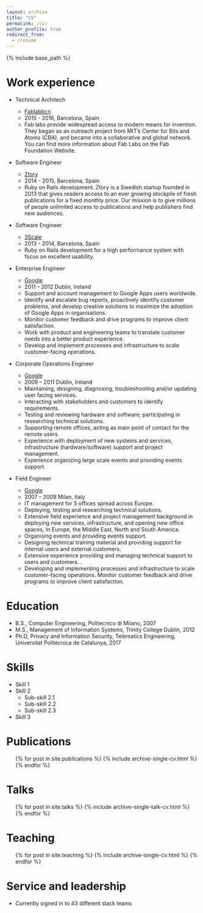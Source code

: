 ```yaml
---
layout: archive
title: "CV"
permalink: /cv/
author_profile: true
redirect_from:
  - /resume
---
```


{% include base_path %}

Work experience
======

* Technical Architech
  * [Fablabbcn](https://www.fablabbcn.org/)
  * 2015 - 2016, Barcelona, Spain
  * Fab labs provide widespread access to modern means for invention. They began as an outreach project from MIT’s Center for Bits and Atoms (CBA), and became into a collaborative and global network. You can find more information about Fab Labs on the Fab Foundation Website.

* Software Engineer 
  * [Ztory](https://www.ztory.com/)
  * 2014 - 2015, Barcelona, Spain
  * Ruby on Rails development. Ztory is a Swedish startup founded in 2013 that gives readers access to an ever growing stockpile of fresh publications for a fixed monthly price. Our mission is to give millions of people unlimited access to publications and help publishers find new audiences.


* Software Engineer 
  * [3Scale](http://www.3scale.net/)
  * 2013 - 2014, Barcelona, Spain
  * Ruby on Rails development for a high performance system with focus on excellent usability.

* Enterprise Engineer 
  * [Google](http://www.google.com/)
  * 2011 – 2012 Dublin, Ireland
  * Support and account management to Google Apps users worldwide.
  * Identify and escalate bug reports, proactively identify customer problems, and develop creative solutions to maximize the adoption of Google Apps in organisations.
  * Monitor customer feedback and drive programs to improve client satisfaction.
  * Work with product and engineering teams to translate customer needs into a better product experience.
  * Develop and implement processes and infrastructure to scale customer-facing operations.</p>

* Corporate Operations Engineer 
  * [Google](http://www.google.com/)
  * 2009 – 2011 Dublin, Ireland
  * Maintaining, designing, diagnosing, troubleshooting and/or updating user facing services.
  * Interacting with stakeholders and customers to identify requirements.
  * Testing and reviewing hardware and software; participating in researching technical solutions.
  * Supporting remote offices, acting as main point of contact for the remote users.
  * Experience with deployment of new systems and services, infrastructure (hardware/software) support and project management.
  * Experience organizing large scale events and providing events support.</p>

* Field Engineer
  * [Google](http://www.google.com/)
  * 2007 – 2009 Milan, Italy
  * IT management for 5 offices spread across Europe.
  * Deploying, testing and researching technical solutions.
  * Extensive field experience and project management background in deploying new services, infrastructure, and opening new office spaces, In Europe, the Middle East, North and South America.
  * Organising events and providing events support.
  * Designing technical training material and providing support for internal users and external customers.
  * Extensive experience providing and managing technical support to users and customers. .
  * Developing and implementing processes and infrastructure to scale customer-facing operations. Monitor customer feedback and drive programs to improve client satisfaction.</p>



Education
======
* B.S., Computer Engineering, Politecnico di Milano, 2007
* M.S., Management of Information Systems, Trinity College Dublin, 2012
* Ph.D, Privacy and Information Security, Telematics Engineering, Universitat Politècnica de Catalunya, 2017
  
Skills
======
* Skill 1
* Skill 2
  * Sub-skill 2.1
  * Sub-skill 2.2
  * Sub-skill 2.3
* Skill 3

Publications
======
  <ul>{% for post in site.publications %}
    {% include archive-single-cv.html %}
  {% endfor %}</ul>
  
Talks
======
  <ul>{% for post in site.talks %}
    {% include archive-single-talk-cv.html %}
  {% endfor %}</ul>
  
Teaching
======
  <ul>{% for post in site.teaching %}
    {% include archive-single-cv.html %}
  {% endfor %}</ul>
  
Service and leadership
======
* Currently signed in to 43 different slack teams
